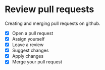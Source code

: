 # Review pull requests

Creating and merging pull requests on github.

- [x] Open a pull request
- [x] Assign yourself
- [x] Leave a review
- [x] Suggest changes
- [x] Apply changes
- [x] Merge your pull request
